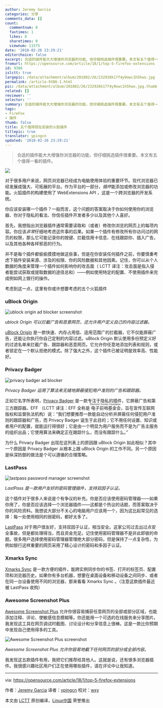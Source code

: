 ```yaml
---
author: Jeremy Garcia
categories: 分享
comments_data: []
count:
  commentnum: 0
  favtimes: 1
  likes: 0
  sharetimes: 0
  viewnum: 11575
date: '2018-02-26 23:29:21'
editorchoice: false
excerpt: 合适的插件能大大增强你浏览器的功能，但仔细挑选插件很重要。本文有五个值得一看的插件。
fromurl: https://opensource.com/article/18/1/top-5-firefox-extensions
id: 9386
islctt: true
largepic: /data/attachment/album/201802/26/232926k17f4y9owc1h5hwo.jpg
permalink: /article-9386-1.html
pic: /data/attachment/album/201802/26/232926k17f4y9owc1h5hwo.jpg.thumb.jpg
related: []
reviewer: ''
selector: ''
summary: 合适的插件能大大增强你浏览器的功能，但仔细挑选插件很重要。本文有五个值得一看的插件。
tags:
- FireFox
- 插件
thumb: false
title: 五个值得现在安装的火狐插件
titlepic: true
translator: ypingcn
updated: '2018-02-26 23:29:21'
---
```



> 
> 合适的插件能大大增强你浏览器的功能，但仔细挑选插件很重要。本文有五个值得一看的插件。
> 
> 
> 


![](/data/attachment/album/201802/26/232926k17f4y9owc1h5hwo.jpg)


对于很多用户来说，网页浏览器已经成为电脑使用体验的重要环节。现代浏览器已经发展成强大、可拓展的平台。作为平台的一部分，*插件*能添加或修改浏览器的功能。火狐插件的构建使用了 WebExtensions API ，这是一个跨浏览器的开发系统。


你应该安装哪一个插件？一般而言，这个问题的答案取决于你如何使用你的浏览器、你对于隐私的看法、你信任插件开发者多少以及其他个人喜好。


首先，我想指出浏览器插件通常需要读取和（或者）修改你浏览的网页上的每项内容。你应该*非常*仔细地考虑这件事的后果。如果一个插件有修改所有你访问过的网页的权限，那么它可能记录你的按键、拦截信用卡信息、在线跟踪你、插入广告，以及其他各种各样邪恶的行为。


并不是每个插件都偷偷摸摸地做这些事，但是在你安装任何插件之前，你要慎重考虑下插件安装来源、涉及的权限、你的风险数据和其他因素。记住，你可以从个人数据的角度来管理一个插件如何影响你的攻击面（ LCTT 译注：攻击面是指入侵者能尝试获取或提取数据的途径总和）——例如使用特定的配置、不使用插件来完成例如网上银行的操作。


考虑到这一点，这里有你或许想要考虑的五个火狐插件


### uBlock Origin


![ublock origin ad blocker screenshot](/data/attachment/album/201802/26/232927ek22mku29mwj5niq.png)


*ublock Origin 可以拦截广告和恶意网页，还允许用户定义自己的内容过滤器。*


[uBlock Origin](https://addons.mozilla.org/en-US/firefox/addon/ublock-origin/) 是一款快速、内存占用低、适用范围广的拦截器，它不仅能屏蔽广告，还能让你执行你自己定制的内容过滤。uBlock Origin 默认使用多份预定义好的过滤名单来拦截广告、跟踪器和恶意网页。它允许你任意地添加列表和规则，或者锁定在一个默认拒绝的模式。除了强大之外，这个插件已被证明是效率高、性能好。


### Privacy Badger


![privacy badger ad blocker](/data/attachment/album/201802/26/232929vswvbxfueb2wblvw.png)


*Privacy Badger 运用了算法来无缝地屏蔽侵犯用户准则的广告和跟踪器。*


正如它名字所表明，[Privacy Badger](https://www.eff.org/privacybadger) 是一款专注于隐私的插件，它屏蔽广告和第三方跟踪器。EFF （LCTT 译注：EFF 全称是<ruby> 电子前哨基金会 <rt>  Electronic Frontier Foundation </rt></ruby>，旨在宣传互联网版权和监督执法机构）说：“我们想要推荐一款能自动分析并屏蔽任何侵犯用户准则的跟踪器和广告，而 Privacy Badger 诞生于此目的；它不用任何设置、知识或者用户的配置，就能运行得很好；它是由一个明显为用户服务而不是为广告主服务的组织出品；它使用算法来确定正在跟踪什么，而没有跟踪什么。”


为什么 Privacy Badger 出现在这列表上的原因跟 uBlock Origin 如此相似？其中一个原因是 Privacy Badger 从根本上跟 uBlock Origin 的工作不同。另一个原因是纵深防御的做法是个可以遵循的合理策略。


### LastPass


![lastpass password manager screenshot](/data/attachment/album/201802/26/232930rtzuddrh4racttta.jpg)


*LastPass 是一款用户友好的密码管理插件，支持双因子认证。*


这个插件对于很多人来说是个有争议的补充。你是否应该使用密码管理器——如果你用了，你是否应该选择一个浏览器插件——这都是个热议的话题，而答案取决于你的风险资料。我想说大部分不关心的电脑用户应该用一个，因为这比起常见的选择：每一处使用相同的弱密码，都好太多了。


[LastPass](https://addons.mozilla.org/en-US/firefox/addon/lastpass-password-manager/) 对于用户很友好，支持双因子认证，相当安全。这家公司过去出过点安全事故，但是都处理得当，而且资金充足。记住使用密码管理器不是非此即彼的命题。很多用户选择使用密码管理器管理绝大部分密码，但是保持了一点复杂性，为例如银行这样重要的网页采用了精心设计的密码和多因子认证。


### Xmarks Sync


[Xmarks Sync](https://addons.mozilla.org/en-US/firefox/addon/xmarks-sync/) 是一款方便的插件，能跨实例同步你的书签、打开的标签页、配置项和浏览器历史。如果你有多台机器，想要在桌面设备和移动设备之间同步、或者在同一台设备使用不同的浏览器，那来看看 Xmarks Sync 。（注意这款插件最近被 LastPass 收购）


### Awesome Screenshot Plus


[Awesome Screenshot Plus](https://addons.mozilla.org/en-US/firefox/addon/screenshot-capture-annotate/) 允许你很容易捕获任意网页的全部或部分区域，也能添加注释、评论、使敏感信息模糊等。你还能用一个可选的在线服务来分享图片。我发现这工具在网页调试时截图、讨论设计和分享信息上很棒。这是一款比你预期中发现自己使用得多的工具。


![Awesome Screenshot Plus screenshot](/data/attachment/album/201802/26/232930ad00usu2u22tbr8r.png)


*Awesome Screenshot Plus 允许你容易地截下任何网页的部分或全部内容。*


我发现这五款插件有用，我把它们推荐给其他人。这就是说，还有很多浏览器插件。我很感兴趣社区用户们正在使用哪些插件，请在评论中让我知道。




---


via: <https://opensource.com/article/18/1/top-5-firefox-extensions>


作者：[Jeremy Garcia](https://opensource.com/users/jeremy-garcia) 译者：[ypingcn](https://github.com/ypingcn) 校对：[wxy](https://github.com/wxy)


本文由 [LCTT](https://github.com/LCTT/TranslateProject) 原创编译，[Linux中国](https://linux.cn/) 荣誉推出
